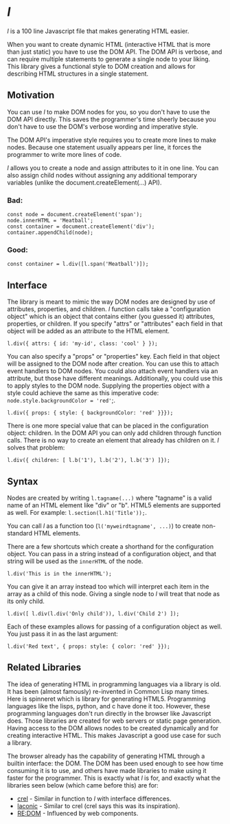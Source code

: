 # _l_
_l_ is a 100 line Javascript file that makes generating HTML easier.

When you want to create dynamic HTML (interactive HTML that is more than just static) you have to use the DOM API. The DOM API is verbose, and can require multiple statements to generate a single node to your liking. This library gives a functional style to DOM creation and allows for describing HTML structures in a single statement.

## Motivation
You can use _l_ to make DOM nodes for you, so you don't have to use the DOM API directly. This saves the programmer's time sheerly because you don't have to use the DOM's verbose wording and imperative style.

The DOM API's imperative style requires you to create more lines to make nodes. Because one statement usually appears per line, it forces the programmer to write more lines of code.

_l_ allows you to create a node and assign attributes to it in one line. You can also assign child nodes without assigning any additional temporary variables (unlike the document.createElement(...) API).

### Bad:
```
const node = document.createElement('span');
node.innerHTML = 'Meatball';
const container = document.createElement('div');
container.appendChild(node);
```

### Good:
```
const container = l.div([l.span('Meatball')]);
```

## Interface
The library is meant to mimic the way DOM nodes are designed by use of attributes, properties, and children. _l_ function calls take a "configuration object" which is an object that contains either (you guessed it) attributes, properties, or children. If you specify "attrs" or "attributes" each field in that object will be added as an attribute to the HTML element.

```
l.div({ attrs: { id: 'my-id', class: 'cool' } });
```

You can also specify a "props" or "properties" key. Each field in that object will be assigned to the DOM node after creation. You can use this to attach event handlers to DOM nodes. You could also attach event handlers via an attribute, but those have different meanings. Additionally, you could use this to apply styles to the DOM node. Supplying the properties object with a style could achieve the same as this imperative code: `node.style.backgroundColor = 'red'`;.

```
l.div({ props: { style: { backgroundColor: 'red' }}});
```

There is one more special value that can be placed in the configuration object: children. In the DOM API you can only add children through function calls. There is no way to create an element that already has children on it. _l_ solves that problem:

```
l.div({ children: [ l.b('1'), l.b('2'), l.b('3') ]});
```

## Syntax
Nodes are created by writing `l.tagname(...)` where "tagname" is a valid name of an HTML element like "div" or "b". HTML5 elements are supported as well. For example: `l.section(l.h1('Title'));`.

You can call _l_ as a function too (`l('myweirdtagname', ...)`) to create non-standard HTML elements.

There are a few shortcuts which create a shorthand for the configuration object. You can pass in a string instead of a configuration object, and that string will be used as the `innerHTML` of the node.

```
l.div('This is in the innerHTML');
```

You can give it an array instead too which will interpret each item in the array as a child of this node. Giving a single node to _l_ will treat that node as its only child.

```
l.div([ l.div(l.div('Only child')), l.div('Child 2') ]);
```

Each of these examples allows for passing of a configuration object as well. You just pass it in as the last argument:

```
l.div('Red text', { props: style: { color: 'red' }});
```

## Related Libraries
The idea of generating HTML in programming languages via a library is old. It has been (almost famously) re-invented in Common Lisp many times. Here is spinneret which is library for generating HTML5. Programming languages like the lisps, python, and c have done it too. However, these programming languages don't run directly in the browser like Javascript does. Those libraries are created for web servers or static page generation. Having access to the DOM allows nodes to be created dynamically and for creating interactive HTML. This makes Javascript a good use case for such a library.

The browser already has the capability of generating HTML through a builtin interface: the DOM. The DOM has been used enough to see how time consuming it is to use, and others have made libraries to make using it faster for the programmer. This is exactly what _l_ is for, and exactly what the libraries seen below (which came before this) are for:
- [crel](https://github.com/KoryNunn/crel) - Similar in function to _l_ with interface differences.
- [laconic](https://github.com/joestelmach/laconic) - Similar to crel (crel says this was its inspiration).
- [RE:DOM](https://redom.js.org/) - Influenced by web components.